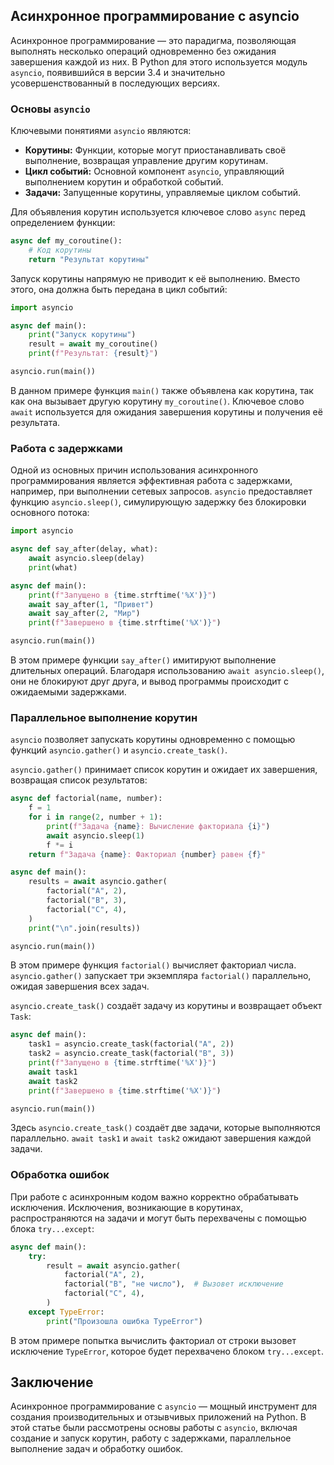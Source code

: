 ## Асинхронное программирование с asyncio

Асинхронное программирование — это парадигма, позволяющая выполнять несколько операций одновременно без ожидания завершения каждой из них. В Python для этого используется модуль `asyncio`, появившийся в версии 3.4 и значительно усовершенствованный в последующих версиях.

### Основы `asyncio`

Ключевыми понятиями `asyncio` являются:

- **Корутины:** Функции, которые могут приостанавливать своё выполнение, возвращая управление другим корутинам.
- **Цикл событий:** Основной компонент `asyncio`, управляющий выполнением корутин и обработкой событий.
- **Задачи:** Запущенные корутины, управляемые циклом событий.

Для объявления корутин используется ключевое слово `async` перед определением функции:

```python
async def my_coroutine():
    # Код корутины
    return "Результат корутины"
```

Запуск корутины напрямую не приводит к её выполнению. Вместо этого, она должна быть передана в цикл событий:

```python
import asyncio

async def main():
    print("Запуск корутины")
    result = await my_coroutine()
    print(f"Результат: {result}")

asyncio.run(main())
```

В данном примере функция `main()` также объявлена как корутина, так как она вызывает другую корутину `my_coroutine()`. Ключевое слово `await` используется для ожидания завершения корутины и получения её результата.

### Работа с задержками

Одной из основных причин использования асинхронного программирования является эффективная работа с задержками, например, при выполнении сетевых запросов. `asyncio` предоставляет функцию `asyncio.sleep()`, симулирующую задержку без блокировки основного потока:

```python
import asyncio

async def say_after(delay, what):
    await asyncio.sleep(delay)
    print(what)

async def main():
    print(f"Запущено в {time.strftime('%X')}")
    await say_after(1, "Привет")
    await say_after(2, "Мир")
    print(f"Завершено в {time.strftime('%X')}")

asyncio.run(main())
```

В этом примере функции `say_after()` имитируют выполнение длительных операций. Благодаря использованию `await asyncio.sleep()`, они не блокируют друг друга, и вывод программы происходит с ожидаемыми задержками.

### Параллельное выполнение корутин

`asyncio` позволяет запускать корутины одновременно с помощью функций `asyncio.gather()` и `asyncio.create_task()`.

`asyncio.gather()` принимает список корутин и ожидает их завершения, возвращая список результатов:

```python
async def factorial(name, number):
    f = 1
    for i in range(2, number + 1):
        print(f"Задача {name}: Вычисление факториала {i}")
        await asyncio.sleep(1)
        f *= i
    return f"Задача {name}: Факториал {number} равен {f}"

async def main():
    results = await asyncio.gather(
        factorial("A", 2),
        factorial("B", 3),
        factorial("C", 4),
    )
    print("\n".join(results))

asyncio.run(main())
```

В этом примере функция `factorial()` вычисляет факториал числа. `asyncio.gather()` запускает три экземпляра `factorial()` параллельно, ожидая завершения всех задач.

`asyncio.create_task()` создаёт задачу из корутины и возвращает объект `Task`:

```python
async def main():
    task1 = asyncio.create_task(factorial("A", 2))
    task2 = asyncio.create_task(factorial("B", 3))
    print(f"Запущено в {time.strftime('%X')}")
    await task1
    await task2
    print(f"Завершено в {time.strftime('%X')}")

asyncio.run(main())
```

Здесь `asyncio.create_task()` создаёт две задачи, которые выполняются параллельно. `await task1` и `await task2` ожидают завершения каждой задачи.

### Обработка ошибок

При работе с асинхронным кодом важно корректно обрабатывать исключения. Исключения, возникающие в корутинах, распространяются на задачи и могут быть перехвачены с помощью блока `try...except`:

```python
async def main():
    try:
        result = await asyncio.gather(
            factorial("A", 2),
            factorial("B", "не число"),  # Вызовет исключение
            factorial("C", 4),
        )
    except TypeError:
        print("Произошла ошибка TypeError")
```

В этом примере попытка вычислить факториал от строки вызовет исключение `TypeError`, которое будет перехвачено блоком `try...except`.

## Заключение

Асинхронное программирование с `asyncio` — мощный инструмент для создания производительных и отзывчивых приложений на Python. В этой статье были рассмотрены основы работы с `asyncio`, включая создание и запуск корутин, работу с задержками, параллельное выполнение задач и обработку ошибок. 

